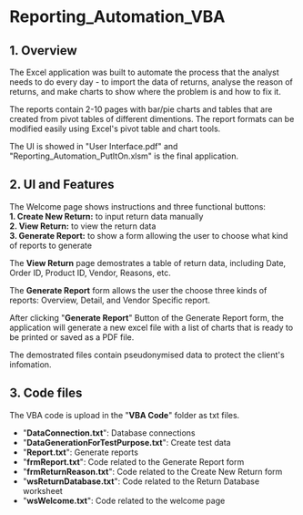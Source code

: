 # Reporting_Automation_VBA

## 1. Overview
The Excel application was built to automate the process that the analyst needs to do every day - to import the data of returns, analyse the reason of returns, and make charts to show where the problem is and how to fix it.

The reports contain 2-10 pages with bar/pie charts and tables that are created from pivot tables of different dimentions. The report formats can be modified easily using Excel's pivot table and chart tools.

The UI is showed in "User Interface.pdf" and "Reporting_Automation_PutItOn.xlsm" is the final application.

## 2. UI and Features
The Welcome page shows instructions and three functional buttons:  
__1. Create New Return:__ to input return data manually  
__2. View Return:__ to view the return data  
__3. Generate Report:__ to show a form allowing the user to choose what kind of reports to generate  

The __View Return__ page demostrates a table of return data, including Date, Order ID, Product ID, Vendor, Reasons, etc.

The __Generate Report__ form allows the user the choose three kinds of reports: Overview, Detail, and Vendor Specific report.

After clicking "__Generate Report__" Button of the Generate Report form, the application will generate a new excel file with a list of charts that is ready to be printed or saved as a PDF file.

The demostrated files contain pseudonymised data to protect the client's infomation.

## 3. Code files
The VBA code is upload in the "__VBA Code__" folder as txt files.  

* "__DataConnection.txt__": Database connections
* "__DataGenerationForTestPurpose.txt__": Create test data
* "__Report.txt__": Generate reports
* "__frmReport.txt__": Code related to the Generate Report form
* "__frmReturnReason.txt__": Code related to the Create New Return form
* "__wsReturnDatabase.txt__": Code related to the Return Database worksheet
* "__wsWelcome.txt__": Code related to the welcome page

